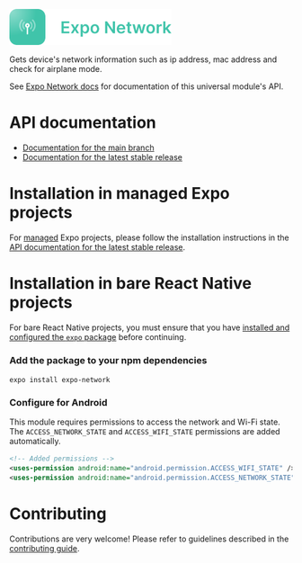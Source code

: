 <p>
  <a href="https://docs.expo.dev/versions/latest/sdk/network/">
    <img
      src="../../.github/resources/expo-network.svg"
      alt="expo-network"
      height="64" />
  </a>
</p>

Gets device's network information such as ip address, mac address and check for airplane mode.

See [Expo Network docs](https://docs.expo.dev/versions/latest/sdk/network/) for documentation of this universal module's API.

# API documentation

- [Documentation for the main branch](https://github.com/expo/expo/blob/main/docs/pages/versions/unversioned/sdk/network.mdx)
- [Documentation for the latest stable release](https://docs.expo.dev/versions/latest/sdk/network/)

# Installation in managed Expo projects

For [managed](https://docs.expo.dev/versions/latest/introduction/managed-vs-bare/) Expo projects, please follow the installation instructions in the [API documentation for the latest stable release](https://docs.expo.dev/versions/latest/sdk/network/).

# Installation in bare React Native projects

For bare React Native projects, you must ensure that you have [installed and configured the `expo` package](https://docs.expo.dev/bare/installing-expo-modules/) before continuing.

### Add the package to your npm dependencies

```
expo install expo-network
```

### Configure for Android

This module requires permissions to access the network and Wi-Fi state. The `ACCESS_NETWORK_STATE` and `ACCESS_WIFI_STATE` permissions are added automatically.

```xml
<!-- Added permissions -->
<uses-permission android:name="android.permission.ACCESS_WIFI_STATE" />
<uses-permission android:name="android.permission.ACCESS_NETWORK_STATE" />
```

# Contributing

Contributions are very welcome! Please refer to guidelines described in the [contributing guide](https://github.com/expo/expo#contributing).
